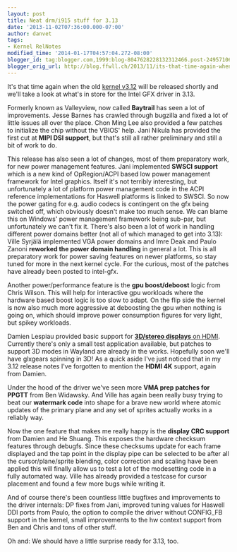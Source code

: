 ```yaml
---
layout: post
title: Neat drm/i915 stuff for 3.13
date: '2013-11-02T07:36:00.000-07:00'
author: danvet
tags:
- Kernel RelNotes
modified_time: '2014-01-17T04:57:04.272-08:00'
blogger_id: tag:blogger.com,1999:blog-8047628228132312466.post-2495710684294338878
blogger_orig_url: http://blog.ffwll.ch/2013/11/its-that-time-again-when-old-kernel-v3.html
---
```


It's that time again when the old [kernel
v3.12](/2013/09/neat-drmi915-stuff-for-312.html) will be released
shortly and we'll take a look at what's in store for the Intel GFX driver in
3.13.

<!--more-->

Formerly known as Valleyview, now called <b>Baytrail</b> has seen a lot of improvements. Jesse Barnes has crawled through bugzilla and fixed a lot of little issues all over the place. Chon Ming Lee also provided a few patches to initialize the chip without the VBIOS' help. Jani Nikula has provided the first cut at <b>MIPI DSI support</b>, but that's still all rather preliminary and still a bit of work to do.



This release has also seen a lot of changes, most of them preparatory work, for new power management features. Jani implemented <b>SWSCI support</b> which is a new kind of OpRegion/ACPI based low power management framework for Intel graphics. Itself it's not terribly interesting, but unfortunately a lot of platform power management code in the ACPI reference implementations for Haswell platforms is linked to SWSCI. So now the power gating for e.g. audio codecs is contingent on the gfx being switched off, which obviously doesn't make too much sense. We can blame this on Windows' power management framework being sub-par, but unfortunately we can't fix it. There's also been a lot of work in handling different power domains better (not all of which managed to get into 3.13): Ville Syrjälä implemented VGA power domains and Imre Deak and Paulo Zanoni <b>reworked the power domain handling</b> in general a lot. This is all preparatory work for power saving features on newer platforms, so stay tuned for more in the next kernel cycle. For the curious, most of the patches have already been posted to intel-gfx.



Another power/performance feature is the <b>gpu boost/deboost</b> logic from Chris Wilson. This will help for interactive gpu workloads where the hardware based boost logic is too slow to adapt. On the flip side the kernel is now also much more aggressive at deboosting the gpu when nothing is going on, which should improve power consumption figures for very light, but spikey workloads.



Damien Lespiau provided basic support for <a href="http://damien.lespiau.name/blog/2013/10/02/hdmi-sterero-3d-kms/"><b>3D/stereo displays</b> on HDMI</a>. Currently there's only a small test application available, but patches to support 3D modes in Wayland are already in the works. Hopefully soon we'll have glxgears spinning in 3D! As a quick aside I've just noticed that in my 3.12 release notes I've forgotten to mention the <b>HDMI 4K</b> support, again from Damien.



Under the hood of the driver we've seen more <b>VMA prep patches for PPGTT</b> from Ben Widawsky. And Ville has again been really busy trying to beat our <b>watermark code</b> into shape for a brave new world where atomic updates of the primary plane and any set of sprites actually works in a reliably way.



Now the one feature that makes me really happy is the <b>display CRC support</b> from Damien and He Shuang. This exposes the hardware checksum features through debugfs. Since these checksums update for each frame displayed and the tap point in the display pipe can be selected to be after all the cursor/plane/sprite blending, color correction and scaling have been applied this will finally allow us to test a lot of the modesetting code in a fully automated way. Ville has already provided a testcase for cursor placement and found a few more bugs while writing it.



And of course there's been countless little bugfixes and improvements to the driver internals: DP fixes from Jani, improved tuning values for Haswell DDI ports from Paulo, the option to compile the driver without CONFIG_FB support in the kernel, small improvements to the hw context support from Ben and Chris and tons of other stuff.



Oh and: We should have a little surprise ready for 3.13, too.



